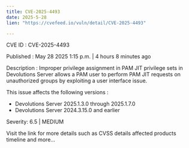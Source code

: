 ```yaml
---
title: CVE-2025-4493
date: 2025-5-28
lien: "https://cvefeed.io/vuln/detail/CVE-2025-4493"

---
```


CVE ID : CVE-2025-4493

Published :  May 28
2025
1:15 p.m. | 4 hours
8 minutes ago

Description : Improper privilege assignment in PAM JIT privilege sets in Devolutions 
Server allows a PAM user to perform PAM JIT 
requests on unauthorized groups by exploiting a user interface issue.


This issue affects the following versions : 

  *  Devolutions Server 2025.1.3.0 through 2025.1.7.0
  *  Devolutions Server 2024.3.15.0 and earlier

Severity: 6.5 | MEDIUM

Visit the link for more details
such as CVSS details
affected products
timeline
and more...
